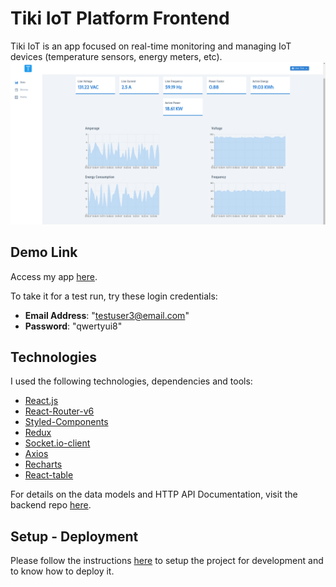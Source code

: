 # Tiki IoT Platform Frontend
Tiki IoT is an app focused on real-time monitoring and managing IoT devices (temperature sensors, energy meters, etc).
![Writing](/tiki_app.png)
## Demo Link 
Access my app [here](https://tiki-iot.herokuapp.com/).

To take it for a test run, try these login credentials:
- **Email Address**: "testuser3@email.com"
- **Password**: "qwertyui8"
## Technologies
I used the following technologies, dependencies and tools:
- [React.js](https://reactjs.org/)
- [React-Router-v6](https://reactrouter.com/docs/en/v6/getting-started/overview)
- [Styled-Components](https://styled-components.com/)
- [Redux](https://redux.js.org/)
- [Socket.io-client](https://www.npmjs.com/package/socket.io-client)
- [Axios](https://axios-http.com/docs/intro)
- [Recharts](https://recharts.org/)
- [React-table](https://www.npmjs.com/package/react-table)

For details on the data models and HTTP API Documentation, visit the backend repo [here](https://github.com/MarcoCiau/tiki).
## Setup - Deployment
Please follow the instructions [here](/Developer.md) to setup the project for development and to know how to deploy it. 
